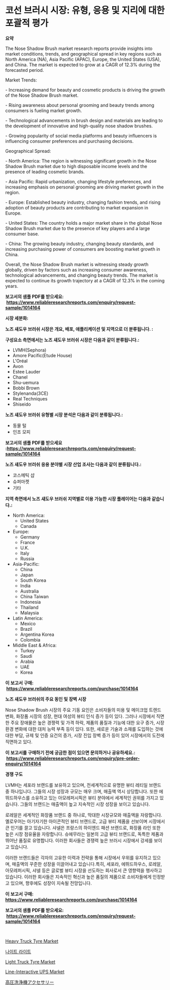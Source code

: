 <p><h1>코선 브러시 시장: 유형, 응용 및 지리에 대한 포괄적 평가</h1></p><p><strong>요약</strong></p>
<p><p>The Nose Shadow Brush market research reports provide insights into market conditions, trends, and geographical spread in key regions such as North America (NA), Asia Pacific (APAC), Europe, the United States (USA), and China. The market is expected to grow at a CAGR of 12.3% during the forecasted period.</p><p>Market Trends:</p><p>- Increasing demand for beauty and cosmetic products is driving the growth of the Nose Shadow Brush market.</p><p>- Rising awareness about personal grooming and beauty trends among consumers is fueling market growth.</p><p>- Technological advancements in brush design and materials are leading to the development of innovative and high-quality nose shadow brushes.</p><p>- Growing popularity of social media platforms and beauty influencers is influencing consumer preferences and purchasing decisions.</p><p>Geographical Spread:</p><p>- North America: The region is witnessing significant growth in the Nose Shadow Brush market due to high disposable income levels and the presence of leading cosmetic brands.</p><p>- Asia Pacific: Rapid urbanization, changing lifestyle preferences, and increasing emphasis on personal grooming are driving market growth in the region.</p><p>- Europe: Established beauty industry, changing fashion trends, and rising adoption of beauty products are contributing to market expansion in Europe.</p><p>- United States: The country holds a major market share in the global Nose Shadow Brush market due to the presence of key players and a large consumer base.</p><p>- China: The growing beauty industry, changing beauty standards, and increasing purchasing power of consumers are boosting market growth in China.</p><p>Overall, the Nose Shadow Brush market is witnessing steady growth globally, driven by factors such as increasing consumer awareness, technological advancements, and changing beauty trends. The market is expected to continue its growth trajectory at a CAGR of 12.3% in the coming years.</p></p>
<p><strong>보고서의 샘플 PDF를 받으세요: &nbsp;<a href="https://www.reliableresearchreports.com/enquiry/request-sample/1014164">https://www.reliableresearchreports.com/enquiry/request-sample/1014164</a></strong></p>
<p><strong>시장 세분화:</strong></p>
<p><strong> 노즈 섀도우 브러쉬 시장은 개요, 배포, 애플리케이션 및 지역으로 더 분류됩니다. :</strong></p>
<p><strong>구성요소 측면에서는 노즈 섀도우 브러쉬 시장은 다음과 같이 분류됩니다.:</strong></p>
<p><ul><li>LVMH(Sephora)</li><li>Amore Pacific(Etude House)</li><li>L'Oréal</li><li>Avon</li><li>Estee Lauder</li><li>Chanel</li><li>Shu-uemura</li><li>Bobbi Brown</li><li>Stylenanda(3CE)</li><li>Real Techniques</li><li>Shiseido</li></ul></p>
<p><strong> 노즈 섀도우 브러쉬 유형별 시장 분석은 다음과 같이 분류됩니다.:</strong></p>
<p><ul><li>동물 털</li><li>인조 모피</li></ul></p>
<p><strong>보고서의 샘플 PDF를 받으세요 :<a href="https://www.reliableresearchreports.com/enquiry/request-sample/1014164">https://www.reliableresearchreports.com/enquiry/request-sample/1014164</a></strong></p>
<p><strong> 노즈 섀도우 브러쉬 응용 분야별 시장 산업 조사는 다음과 같이 분류됩니다.:</strong></p>
<p><ul><li>코스메틱 샵</li><li>슈퍼마켓</li><li>기타</li></ul></p>
<p><strong>지역 측면에서 노즈 섀도우 브러쉬 지역별로 이용 가능한 시장 플레이어는 다음과 같습니다.:</strong></p>
<p><ul>
    <li>
        North America:
        <ul>
            <li>United States</li>
            <li>Canada</li>
        </ul>
    </li>
    <li>
        Europe:
        <ul>
            <li>Germany</li>
            <li>France</li>
            <li>U.K.</li>
            <li>Italy</li>
            <li>Russia</li>
        </ul>
    </li>
    <li>
        Asia-Pacific:
        <ul>
            <li>China</li>
            <li>Japan</li>
            <li>South Korea</li>
            <li>India</li>
            <li>Australia</li>
            <li>China Taiwan</li>
            <li>Indonesia</li>
            <li>Thailand</li>
            <li>Malaysia</li>
        </ul>
    </li>
    <li>
        Latin America:
        <ul>
            <li>Mexico</li>
            <li>Brazil</li>
            <li>Argentina Korea</li>
            <li>Colombia</li>
        </ul>
    </li>
    <li>
        Middle East & Africa:
        <ul>
            <li>Turkey</li>
            <li>Saudi</li>
            <li>Arabia</li>
            <li>UAE</li>
            <li>Korea</li>
        </ul>
    </li>
    </ul></p>
<p><strong>이 보고서 구매: &nbsp;<a href="https://www.reliableresearchreports.com/purchase/1014164">https://www.reliableresearchreports.com/purchase/1014164</a></strong></p>
<p><strong>노즈 섀도우 브러쉬의 주요 동인 및 장벽 시장</strong></p>
<p><p>Nose Shadow Brush 시장의 주요 기동 요인은 소비자들의 미용 및 메이크업 트렌드 변화, 화장품 시장의 성장, 현대 여성의 뷰티 인식 증가 등이 있다. 그러나 시장에서 직면한 주요 장애물은 높은 경쟁력 및 가격 하락, 제품의 품질과 기능에 대한 요구 증가, 시장 환경 변화에 대한 대처 능력 부족 등이 있다. 또한, 새로운 기술과 소재를 도입하는 것에 대한 부담, 규제 및 인증 요건의 증가, 시장 진입 장벽 증가 등이 있어 시장에서의 도전에 직면하고 있다.</p></p>
<p><strong>이 보고서를 구매하기 전에 궁금한 점이 있으면 문의하거나 공유하세요.: &nbsp;<a href="https://www.reliableresearchreports.com/enquiry/pre-order-enquiry/1014164">https://www.reliableresearchreports.com/enquiry/pre-order-enquiry/1014164</a></strong></p>
<p><strong>경쟁 구도</strong></p>
<p><p>LVMH는 세포라 브랜드를 보유하고 있으며, 전세계적으로 유명한 뷰티 레티일 브랜드 중 하나입니다. 그들의 시장 성장과 규모는 매우 크며, 매출액 역시 상당합니다. 또한 에뛰드하우스를 소유하고 있는 아모레퍼시픽은 뷰티 분야에서 세계적인 권위를 가지고 있습니다. 그들의 브랜드는 매출액이 높고 지속적인 시장 성장을 보이고 있습니다.</p><p>로레알은 세계적인 화장품 브랜드 중 하나로, 막대한 시장규모와 매출액을 자랑합니다. 옐로우어는 아기자기한 아이콘적인 뷰티 브랜드로, 고급 뷰티 제품을 선보이며 시장에서 큰 인기를 끌고 있습니다. 샤넬은 프랑스의 하이엔드 패션 브랜드로, 화장품 라인 또한 높은 시장 점유율을 자랑합니다. 슈에무라는 일본의 고급 뷰티 브랜드로, 독특한 제품과 뛰어난 품질로 유명합니다. 이러한 회사들은 경쟁력 높은 브러시 시장에서 강세를 보이고 있습니다.</p><p>이러한 브랜드들은 각자의 고유한 이력과 전략을 통해 시장에서 우위를 유지하고 있으며, 매출액의 꾸준한 성장을 이끌어내고 있습니다.특히, 세포라, 에뛰드하우스, 로레알, 아모레퍼시픽, 샤넬 등은 글로벌 뷰티 시장을 선도하는 회사로서 큰 영향력을 행사하고 있습니다. 이러한 회사들은 지속적인 혁신과 높은 품질의 제품으로 소비자들에게 인정받고 있으며, 향후에도 성장이 지속될 전망입니다.</p></p>
<p><strong>이 보고서 구매: &nbsp; <a href="https://www.reliableresearchreports.com/purchase/1014164">https://www.reliableresearchreports.com/purchase/1014164</a></strong></p>
<p><strong>보고서의 샘플 PDF를 받으세요: &nbsp;<a href="https://www.reliableresearchreports.com/enquiry/request-sample/1014164">https://www.reliableresearchreports.com/enquiry/request-sample/1014164</a></strong><strong></strong></p>
<p>&nbsp;</p>
<p><p><a href="https://github.com/prosalinda88/Market-Research-Report-List-3/blob/main/heavy-truck-tyre-market.md">Heavy Truck Tyre Market</a></p><p><a href="https://github.com/jntpkh496620/Market-Research-Report-List-1/blob/main/7313769187520.md">나이트 라이트</a></p><p><a href="https://github.com/NorbertYates/Market-Research-Report-List-3/blob/main/light-truck-tyre-market.md">Light Truck Tyre Market</a></p><p><a href="https://noble-drawer-34c.notion.site/Line-Interactive-UPS-Market-Research-Report-Reveals-The-Latest-Trends-And-Opportunities-of-this-Mark-a3a7900362d44e2a9a38fbb20567c499">Line-Interactive UPS Market</a></p><p><a href="https://github.com/lababdou/Market-Research-Report-List-2/blob/main/9374008187585.md">高圧洗浄機アクセサリー</a></p></p>